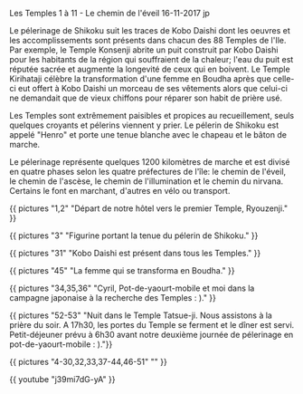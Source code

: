 Les Temples 1 à 11 - Le chemin de l'éveil
16-11-2017
jp

Le pélerinage de Shikoku suit les traces de Kobo Daishi dont les oeuvres et les accomplissements sont présents dans chacun des 88 Temples de l'Ile. Par exemple, le Temple Konsenji abrite un puit construit par Kobo Daishi pour les habitants de la région qui souffraient de la chaleur; l'eau du puit est réputée sacrée et augmente la longevité de ceux qui en boivent. Le Temple Kirihataji célèbre la transformation d'une femme en Boudha après que celle-ci eut offert à Kobo Daishi un morceau de ses vêtements alors que celui-ci ne demandait que de vieux chiffons pour réparer son habit de prière usé.

Les Temples sont extrêmement paisibles et propices au recueillement, seuls quelques croyants et pélerins viennent y prier. Le pélerin de Shikoku est appelé "Henro" et porte une tenue blanche avec le chapeau et le bâton de marche.

Le pélerinage représente quelques 1200 kilomètres de marche et est divisé en quatre phases selon les quatre préfectures de l'île: le chemin de l'éveil, le chemin de l'ascèse, le chemin de l'illumination et le chemin du nirvana. Certains le font en marchant, d'autres en vélo ou transport.

{{ pictures "1,2" "Départ de notre hôtel vers le premier Temple, Ryouzenji." }}

{{ pictures "3" "Figurine portant la tenue du pélerin de Shikoku." }}

{{ pictures "31" "Kobo Daishi est présent dans tous les Temples." }}

{{ pictures "45" "La femme qui se transforma en Boudha." }}

{{ pictures "34,35,36" "Cyril, Pot-de-yaourt-mobile et moi dans la campagne japonaise à la recherche des Temples : )." }}

{{ pictures "52-53" "Nuit dans le Temple Tatsue-ji. Nous assistons à la prière du soir. A 17h30, les portes du Temple se ferment et le dîner est servi. Petit-déjeuner prévu à 6h30 avant notre deuxième journée de pélerinage en pot-de-yaourt-mobile : )."}}

{{ pictures "4-30,32,33,37-44,46-51" "" }}

{{ youtube "j39mi7dG-yA" }}
